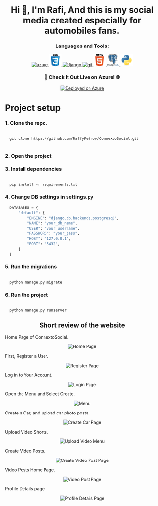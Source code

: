 <h1 align="center">Hi 👋, I'm Rafi, And this is my social media created especially for automobiles fans.</h1>

<h3 align="center">Languages and Tools:</h3>
<p align="center"> <a href="https://azure.microsoft.com/en-in/" target="_blank" rel="noreferrer"> <img src="https://www.vectorlogo.zone/logos/microsoft_azure/microsoft_azure-icon.svg" alt="azure" width="40" height="40"/> </a> <a href="https://www.w3schools.com/css/" target="_blank" rel="noreferrer"> <img src="https://raw.githubusercontent.com/devicons/devicon/master/icons/css3/css3-original-wordmark.svg" alt="css3" width="40" height="40"/> </a> <a href="https://www.djangoproject.com/" target="_blank" rel="noreferrer"> <img src="https://cdn.worldvectorlogo.com/logos/django.svg" alt="django" width="40" height="40"/> </a> <a href="https://git-scm.com/" target="_blank" rel="noreferrer"> <img src="https://www.vectorlogo.zone/logos/git-scm/git-scm-icon.svg" alt="git" width="40" height="40"/> </a> <a href="https://www.w3.org/html/" target="_blank" rel="noreferrer"> <img src="https://raw.githubusercontent.com/devicons/devicon/master/icons/html5/html5-original-wordmark.svg" alt="html5" width="40" height="40"/> </a> <a href="https://www.postgresql.org" target="_blank" rel="noreferrer"> <img src="https://raw.githubusercontent.com/devicons/devicon/master/icons/postgresql/postgresql-original-wordmark.svg" alt="postgresql" width="40" height="40"/> </a> <a href="https://www.python.org" target="_blank" rel="noreferrer"> <img src="https://raw.githubusercontent.com/devicons/devicon/master/icons/python/python-original.svg" alt="python" width="40" height="40"/> </a> </p>

<h3 align="center">🚀 Check it Out Live on Azure! 🌐</h3>
<p align="center">
  <a href="https://connextosocial-media-frdqcdgjddb9ctcv.italynorth-01.azurewebsites.net" target="_blank">
    <img src="https://img.shields.io/badge/Deployed%20on-Azure-blue?style=for-the-badge&logo=microsoft-azure&logoColor=white" alt="Deployed on Azure" />
  </a>
</p>

# Project setup

### 1. Clone the repo.

   
  ```terminal

    git clone https://github.com/RaffyPetrov/ConnextoSocial.git


  ```

### 2. Open the project


### 3. Install dependencies
 
   ```terminal
   
     pip install -r requirements.txt
  
   ```

### 4. Change DB settings in settings.py

  ```py
    DATABASES = {
        "default": {
            "ENGINE": "django.db.backends.postgresql",
            "NAME": "your_db_name",
            "USER": "your_username",
            "PASSWORD": "your_pass",
            "HOST": "127.0.0.1",
            "PORT": "5432",
        }
    }
  ```

### 5. Run the migrations

  ```terminal

    python manage.py migrate

  ```

### 6. Run the project

  ```terminal

    python manage.py runserver

  ```


<h2 align="center">Short review of the website</h2>
Home Page of ConnextoSocial.
<p align="center"> <img src="https://github.com/user-attachments/assets/8e5d9b52-4e18-4d02-b73d-fc1a7db84eaa" alt="Home Page" /> </p>


First, Register a User.
<p align="center"> <img src="https://github.com/user-attachments/assets/45facba3-b09a-450f-8d09-fdb81e0740fb" alt="Register Page" /> </p>


Log in to Your Account.
<p align="center"> <img src="https://github.com/user-attachments/assets/9f15be57-15c3-4306-bb12-01d873188602" alt="Login Page" /> </p>


Open the Menu and Select Create.
<p align="center"> <img src="https://github.com/user-attachments/assets/943be9a4-f4a1-4d9a-ab61-c8189fec40f3" alt="Menu" /> </p>


Create a Car, and upload car photo posts.
<p align="center"> <img src="https://github.com/user-attachments/assets/575567ef-1fd2-4ff9-b98c-efe149d7ca6b" alt="Create Car Page" /> </p>

Upload Video Shorts.
<p align="center"> <img src="https://github.com/user-attachments/assets/c607e780-4de2-4a32-bc25-3cee84bb4ab2" alt="Upload Video Menu" /> </p>


Create Video Posts.
<p align="center"> <img src="https://github.com/user-attachments/assets/40fce3a9-4262-4c0e-9dd8-8d54b2a0d437" alt="Create Video Post Page" /> </p>


Video Posts Home Page.
<p align="center"> <img src="https://github.com/user-attachments/assets/9f26c4da-d8fd-4549-9cd6-2f56907b9193" alt="Video Post Page" /> </p>


Profile Details page.
<p align="center"> <img src="https://github.com/user-attachments/assets/67a420fc-ed59-4d29-9f4a-d8eccb7e2257" alt="Profile Details Page" /> </p>








